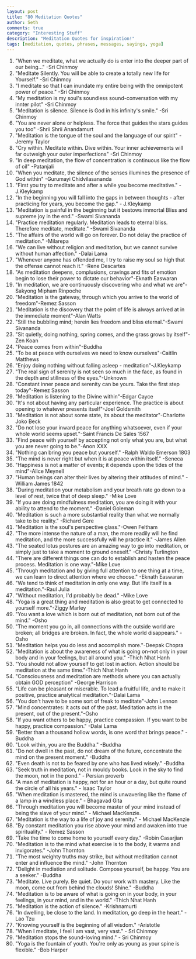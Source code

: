 ```yaml
---
layout: post
title: "80 Meditation Quotes"
author: Seth
comments: true
category: "Interesting Stuff"
description: "Meditation Quotes for inspiration!"
tags: [meditation, quotes, phrases, messages, sayings, yoga]
---
```


 1. "When we meditate, what we actually do is enter into the deeper part of our being..." -Sri Chinmoy
 1. "Meditate Silently. You will be able to create a totally new life for Yourself." -Sri Chinmoy
 1. "I meditate so that I can inundate my entire being with the omnipotent power of peace." -Sri Chinmoy
 1. "My meditation is my soul's soundless sound-conversation with my innter pilot" -Sri Chinmoy
 1. "Meditation is silence. Silence is God in his infinity's smile." -Sri Chinmoy
 1. "You are never alone or helpless. The force that guides the stars guides you too" -Shrii Shrii Anandamurt
 1. "Meditation is the tongue of the soul and the language of our spirit" - Jeremy Taylor
 1. "Cry within. Meditate within. Dive within. Your inner achievements will far outweigh your outer imperfections" -Sri Chinmoy
 1. "In deep meditation, the flow of concentration is continuous like the flow of oil" -Patanjali
 1. "When you meditate, the silence of the senses illumines the presence of God within" -Gurumayi Chidvilasananda
 1. "First you try to meditate and after a while you become meditative." - J.Kleykamp
 1. "In the beginning you will fall into the gaps in between thoughts - after practicing for years, you become the gap." - J.Kleykamp
 1. "Meditation is painful in the beginning but it bestows immortal Bliss and supreme joy in the end." -Swami Sivananda
 1. "Practice meditation regularly. Meditation leads to eternal bliss. Therefore meditate, meditate." -Swami Sivananda
 1. "The affairs of the world will go on forever. Do not delay the practice of meditation." -Milarepa
 1. "We can live without religion and meditation, but we cannot survive without human affection." -Dalai Lama
 1. "Whenever anyone has offended me, I try to raise my soul so high that the offense cannot reach it." -Rene Descartes
 1. "As meditation deepens, complusions, cravings and fits of emotion begin to lose their power to dictate our behavior"-Eknath Easwaran
 1. "In meditation, we are continuously discovering who and what we are"-Sakyong Mipham Rinpoche
 1. "Meditation is the gateway, through which you arrive to the world of freedom"-Remez Sasson
 1. "Meditation is the discovery that the point of life is always arrived at in the immediate moment"-Alan Watts
 1. "Still the bubbling mind; herein lies freedom and bliss eternal."-Swami Sivananda
 1. "Sit quietly, doing nothing, spring comes, and the grass grows by itself"-Zen Koan
 1. "Peace comes from within"-Buddha
 1. "To be at peace with ourselves we need to know ourselves"-Caitlin Matthews
 1. "Enjoy doing nothing without falling asleep - meditation"-J.Kleykamp
 1. "The real sign of serenity is not seen so much in the face, as found in the depth and stillness of the eyes."-Unknown
 1. "Constant inner peace and serenity can be yours. Take the first step today"-Remez Sasson
 1. "Meditation is listening to the Divine within"-Edgar Cayce
 1. "It's not about having any particular experience. The practice is about opening to whatever presents itself"-Joel Goldsmith
 1. "Meditation is not about some state, its about the meditator"-Charlotte Joko Beck
 1. "Do not lose your inward peace for anything whatsoever, even if your whole world seems upset."-Saint Francis De Sales 1567
 1. "Find peace with yourself by accepting not only what you are, but what you are never going to be."-Anon XXX
 1. "Nothing can bring you peace but yourself." -Ralph Waldo Emerson 1803
 1. "The mind is never right but when it is at peace within itself." -Seneca
 1. "Happiness is not a matter of events; it depends upon the tides of the mind"-Alice Meynell
 1. "Human beings can alter their lives by altering their attitudes of mind." -William James 1842
 1. "During meditation your metabolism and your breath rate go down to a level of rest, twice that of deep sleep." -Mike Love
 1. "If you are doing mindfulness meditation, you are doing it with your ability to attend to the moment." -Daniel Goleman
 1. "Meditation is such a more substantial reality than what we normally take to be reality." -Richard Gere
 1. "Meditation is the soul's perspective glass."-Owen Feltham
 1. "The more intense the nature of a man, the more readily will he find meditation, and the more successfully will he practice it." -James Allen
 1. "The seated lotus postures are an amazing way to go into meditation, or simply just to take a moment to ground oneself." -Christy Turlington
 1. "There are different things one can do to establish and hasten the peace process. Meditation is one way."-Mike Love
 1. "Through meditation and by giving full attention to one thing at a time, we can learn to direct attention where we choose." -Eknath Easwaran
 1. "We tend to think of meditation in only one way. But life itself is a meditation."-Raul Julia
 1. "Without meditation, I'd probably be dead." -Mike Love
 1. "Yoga is a great thing and meditation is also great to get connected to yourself more."-Ziggy Marley
 1. "You want a love which is born out of meditation, not born out of the mind." -Osho
 1. "The moment you go in, all connections with the outside world are broken; all bridges are broken. In fact, the whole world disappears." -Osho
 1. "Meditation helps you do less and accomplish more."-Deepak Chopra
 1. "Meditation is about the awareness of what is going on-not only in your body and in your feelings, but all around you." -Thich Nhat Hanh
 1. "You should not allow yourself to get lost in action. Action should be meditation at the same time."-Thich Nhat Hanh
 1. "Consciousness and meditation are methods where you can actually obtain GOD perception" -George Harrison
 1. "Life can be pleasant or miserable. To lead a fruitful life, and to make it positive, practice analytical meditation."-Dalai Lama
 1. "You don't have to be some sort of freak to meditate"-John Lennon
 1. "Mind concentrates: it acts out of the past. Meditation acts in the present, out of the present."-Osho
 1. "If you want others to be happy, practice compassion. If you want to be happy, practice compassion." -Dalai Lama
 1. "Better than a thousand hollow words, is one word that brings peace." -Buddha
 1. "Look within, you are the Buddha." -Buddha
 1. "Do not dwell in the past, do not dream of the future, concentrate the mind on the present moment." -Buddha
 1. "Even death is not to be feared by one who has lived wisely." -Buddha
 1. "Seek truth in meditation, not in mouldy books. Look in the sky to find the moon, not in the pond." - Persian proverb
 1. "A man of meditation is happy, not for an hour or a day, but quite round the circle of all his years." - Isaac Taylor
 1. "When meditation is mastered, the mind is unwavering like the flame of a lamp in a windless place." - Bhagavad Gita
 1. "Through meditation you will become master of your mind instead of being the slave of your mind." - Michael MacKenzie.
 1. "Meditation is the way to a life of joy and serenity." - Michael MacKenzie
 1. "By constant meditation you rise above your mind and awaken into true spirituality." - Remez Sasson
 1. "Take the time to come home to yourself every day." -Robin Casarjian
 1. "Meditation is to the mind what exercise is to the body, it warms and invigorates." -John Thornton
 1. "The most weighty truths may strike, but without meditation cannot enter and influence the mind." -John Thornton
 1. "Delight in mediation and solitude. Compose yourself, be happy. You are a seeker." -Buddha
 1. "Meditate. Live purely. Be quiet. Do your work with mastery. Like the moon, come out from behind the clouds! Shine." -Buddha
 1. "Meditation is to be aware of what is going on in your body, in your feelings, in your mind, and in the world." -Thich Nhat Hanh
 1. "Meditation is the action of silence." -Krishnamurti
 1. "In dwelling, be close to the land. In meditation, go deep in the heart." -Lao Tzu
 1. "Knowing yourself is the beginning of all wisdom." -Aristotle
 1. "When I meditate, I feel I am vast, very vast." - Sri Chinmoy
 1. "Meditation stops the sound-loving mind." - Sri Chinmoy
 1. "Yoga is the fountain of youth. You're only as young as your spine is flexible." -Bob Harper

